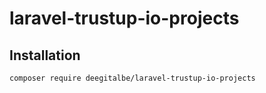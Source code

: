 # laravel-trustup-io-projects

## Installation

```shell
composer require deegitalbe/laravel-trustup-io-projects
```
